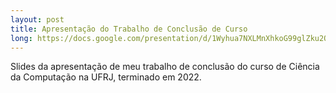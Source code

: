 ```yaml
---
layout: post
title: Apresentação do Trabalho de Conclusão de Curso
long: https://docs.google.com/presentation/d/1Wyhua7NXLMnXhkoG99glZku2OEItakeMi4yqIrRYpNc/
---
```


Slides da apresentação de meu trabalho de conclusão do curso de Ciência da
Computação na UFRJ, terminado em 2022.